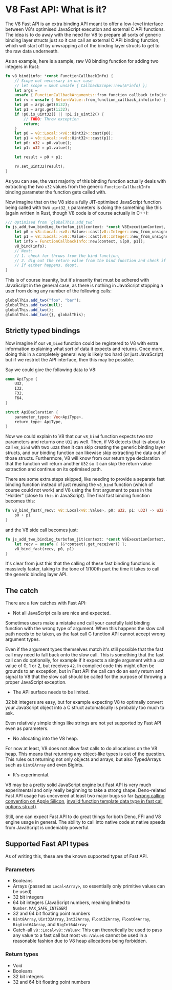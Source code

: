 # V8 Fast API: What is it?

The V8 Fast API is an extra binding API meant to offer a low-level interface
between V8's optimised JavaScript execution and external C API functions. The
idea is to do away with the need for V8 to prepare all sorts of generic binding
layer structs just so it can call an external C API binding function, which will
start off by unwrapping all of the binding layer structs to get to the raw data
underneath.

As an example, here is a sample, raw V8 binding function for adding two integers
in Rust:

```rs
fn v8_bind(info: *const FunctionCallbackInfo) {
    // Scope not necessary in our case
    // let scope = &mut unsafe { CallbackScope::new(&*info) };
    let args =
    unsafe { FunctionCallbackArguments::from_function_callback_info(info) };
    let rv = unsafe { ReturnValue::from_function_callback_info(info) };
    let p0 = args.get(0i32);
    let p1 = args.get(1i32);
    if !p0.is_uint32() || !p1.is_uint32() {
        // TODO: Throw exception
        return;
    }
    let p0 = v8::Local::<v8::Uint32>::cast(p0);
    let p1 = v8::Local::<v8::Uint32>::cast(p1);
    let p0: u32 = p0.value();
    let p1: u32 = p1.value();

    let result = p0 + p1;

    rv.set_uint32(result);
}
```

As you can see, the vast majority of this binding function actually deals with
extracting the two `u32` values from the generic `FunctionCallbackInfo` binding
parameter the function gets called with.

Now imagine that on the V8 side a fully JIT-optimised JavaScript function being
called with two `uint32_t` parameters is doing the something like this (again
written in Rust, though V8 code is of course actually in C++):

```rs
/// Optimised from `globalThis.add_two`
fn js_add_two_binding_turbofan_jit(context: *const V8ExecutionContext, p0: u32, p1: u32) -> u32 {
    let p0 = v8::Local::<v8::Value>::cast(v8::Integer::new_from_unsigned(context, p0));
    let p1 = v8::Local::<v8::Value>::cast(v8::Integer::new_from_unsigned(context, p1));
    let info = FunctionCallbackInfo::new(context, &[p0, p1]);
    v8_bind(info);
    // Next:
    // 1. check for throws from the bind function,
    // 2. dig out the return value from the bind function and check if it matches our expected u32,
    // If either happens, deopt.
}
```

This is of course insanity, but it's insanity that must be adhered with
JavaScript in the general case, as there is nothing in JavaScript stopping a
user from doing any number of the following calls:

```js
globalThis.add_two("foo", "bar");
globalThis.add_two(null);
globalThis.add_two();
globalThis.add_two({}, globalThis);
```

## Strictly typed bindings

Now imagine if our `v8_bind` function could be registered to V8 with extra
information explaining what sort of data it expects and returns. Once more,
doing this in a completely general way is likely too hard (or just JavaScript)
but if we restrict the API interface, then this may be possible.

Say we could give the following data to V8:

```rs
enum ApiType {
    U32,
    I32,
    F32,
    F64,
}

struct ApiDeclaration {
    parameter_types: Vec<ApiType>,
    return_type: ApiType,
}
```

Now we could explain to V8 that our `v8_bind` function expects two `U32`
parameters and returns one `U32` as well. Then, if V8 detects that its about to
call `v8_bind` with two `u32`s then it can skip creating the generic binding
layer structs, and our binding function can likewise skip extracting the data
out of those structs. Furthermore, V8 will know from our return type declaration
that the function will return another `U32` so it can skip the return value
extraction and continue on its optimised path.

There are some extra steps skipped, like needing to provide a separate fast
binding function instead of just reusing the `v8_bind` function (which of course
could not work) and V8 using the first argument to pass in the "Holder" (close
to `this` in JavaScript). The final fast binding function becomes this:

```rs
fn v8_bind_fast(_recv: v8::Local<v8::Value>, p0: u32, p1: u32) -> u32 {
    p0 + p1
}
```

and the V8 side call becomes just:

```rs
fn js_add_two_binding_turbofan_jit(context: *const V8ExecutionContext, p0: u32, p1: u32) -> u32 {
    let recv = unsafe { (&*context).get_receiver() };
    v8_bind_fast(recv, p0, p1)
}
```

It's clear from just this that the calling of these fast binding functions is
massively faster, taking to the tone of 1/100th part the time it takes to call
the generic binding layer API.

## The catch

There are a few catches with Fast API:

- Not all JavaScript calls are nice and expected.

Sometimes users make a mistake and call your carefully laid binding function
with the wrong type of argument. When this happens the slow call path needs to
be taken, as the fast call C function API cannot accept wrong argument types.

Even if the argument types themselves match it's still possible that the fast
call may need to fall back onto the slow call. This is something that the fast
call can do optionally, for example if it expects a single argument with a `u32`
value of 0, 1 or 2, but receives `42`. In compiled code this might often be
grounds to an exception, but in Fast API the call can do an early return and
signal to V8 that the slow call should be called for the purpose of throwing a
proper JavaScript exception.

- The API surface needs to be limited.

32 bit integers are easy, but for example expecting V8 to optimally convert your
JavaScript object into a C struct automatically is probably too much to ask.

Even relatively simple things like strings are not yet supported by Fast API
even as parameters.

- No allocating into the V8 heap.

For now at least, V8 does not allow fast calls to do allocations on the V8 heap.
This means that returning any object-like types is out of the question. This
rules out returning not only objects and arrays, but also TypedArrays such as
`Uint8Array` and even BigInts.

- It's experimental.

V8 may be a pretty solid JavaScript engine but Fast API is very much
experimental and only really beginning to take a strong shape. Deno-related Fast
API usage has uncovered at least two major bugs so far
([wrong calling convention
on Apple Silicon](https://bugs.chromium.org/p/v8/issues/detail?id=13171),
[invalid function template data type in fast call options
struct](https://chromium-review.googlesource.com/c/v8/v8/+/3844662)).

Still, one can expect Fast API to do great things for both Deno, FFI and V8
engine usage in general. The ability to call into native code at native speeds
from JavaScript is undeniably powerful.

## Supported Fast API types

As of writing this, these are the known supported types of Fast API.

### Parameters

- Booleans
- Arrays (passed as `Local<Array>`, so essentially only primitive values can be
  used)
- 32 bit integers
- 64 bit integers (JavaScript numbers, meaning limited to
  `Number.MAX_SAFE_INTEGER`)
- 32 and 64 bit floating point numbers
- `Uint8Array`, `Uint32Array`, `Int32Array`, `Float32Array`, `Float64Array`,
  `BigUint64Array`, and `BigInt64Array`
- Catch-all `v8::Local<v8::Value>`: This can theoretically be used to pass any
  value to a fast call but most `v8::Value`s cannot be used in a reasonable
  fashion due to V8 heap allocations being forbidden.

### Return types

- Void
- Booleans
- 32 bit integers
- 32 and 64 bit floating point numbers

